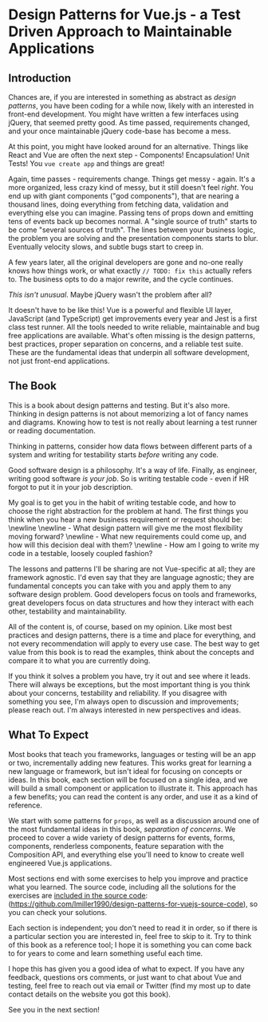 # Design Patterns for Vue.js - a Test Driven Approach to Maintainable Applications

## Introduction

Chances are, if you are interested in something as abstract as *design patterns*, you have been coding for a while now, likely with an interested in front-end development. You might have written a few interfaces using jQuery, that seemed pretty good. As time passed, requirements changed, and your once maintainable jQuery code-base has become a mess. 

At this point, you might have looked around for an alternative. Things like React and Vue are often the next step - Components! Encapsulation! Unit Tests! You `vue create app` and things are great!

Again, time passes - requirements change. Things get messy - again. It's a more organized, less crazy kind of messy, but it still doesn't feel *right*. You end up with giant components ("god components"), that are nearing a thousand lines, doing everything from fetching data, validation and everything else you can imagine. Passing tens of props down and emitting tens of events back up becomes normal. A "single source of truth" starts to be come "several sources of truth". The lines between your business logic, the problem you are solving and the presentation components starts to blur. Eventually velocity slows, and subtle bugs start to creep in.

A few years later, all the original developers are gone and no-one really knows how things work, or what exactly `// TODO: fix this` actually refers to. The business opts to do a major rewrite, and the cycle continues.

*This isn't unusual*. Maybe jQuery wasn't the problem after all? 

It doesn't have to be like this! Vue is a powerful and flexible UI layer, JavaScript (and TypeScript) get improvements every year and Jest is a first class test runner. All the tools needed to write reliable, maintainable and bug free applications are available. What's often missing is the design patterns, best practices, proper separation on concerns, and a reliable test suite. These are the fundamental ideas that underpin all software development, not just front-end applications.

## The Book

This is a book about design patterns and testing. But it's also more. Thinking in design patterns is not about memorizing a lot of fancy names and diagrams. Knowing how to test is not really about learning a test runner or reading documentation. 

Thinking in patterns, consider how data flows between different parts of a system and writing for testability starts *before* writing any code. 

Good software design is a philosophy. It's a way of life. Finally, as engineer, writing good software *is your job*. So is writing testable code - even if HR forgot to put it in your job description.

My goal is to get you in the habit of writing testable code, and how to choose the right abstraction for the problem at hand. The first things you think when you hear a new business requirement or request should be: 
\newline
\newline - What design pattern will give me the most flexibility moving forward? 
\newline - What new requirements could come up, and how will this decision deal with them?
\newline - How am I going to write my code in a testable, loosely coupled fashion? 

The lessons and patterns I'll be sharing are not Vue-specific at all; they are framework agnostic. I'd even say that they are language agnostic; they are fundamental concepts you can take with you and apply them to any software design problem. Good developers focus on tools and frameworks, great developers focus on data structures and how they interact with each other, testability and maintainability.

All of the content is, of course, based on my opinion. Like most best practices and design patterns, there is a time and place for everything, and not every recommendation will apply to every use case.  The best way to get value from this book is to read the examples, think about the concepts and compare it to what you are currently doing. 

If you think it solves a problem you have, try it out and see where it leads. There will always be exceptions, but the most important thing is you think about your concerns, testability and reliability. If you disagree with something you see, I'm always open to discussion and improvements; please reach out. I'm always interested in new perspectives and ideas.

## What To Expect

Most books that teach you frameworks, languages or testing will be an app or two, incrementally adding new features. This works great for learning a new language or framework, but isn't ideal for focusing on concepts or ideas. In this book, each section will be focused on a single idea, and we will build a small component or application to illustrate it. This approach has a few benefits; you can read the content is any order, and use it as a kind of reference.

We start with some patterns for `props`, as well as a discussion around one of the most fundamental ideas in this book, *separation of concerns*. We proceed to cover a wide variety of design patterns for events, forms, components, renderless components, feature separation with the Composition API, and everything else you'll need to know to create well engineered Vue.js applications.

Most sections end with some exercises to help you improve and practice what you learned. The source code, including all the solutions for the exercises are [included in the source code](https://github.com/lmiller1990/design-patterns-for-vuejs-source-code): (https://github.com/lmiller1990/design-patterns-for-vuejs-source-code), so you can check your solutions.

Each section is independent; you don't need to read it in order, so if there is a particular section you are interested in, feel free to skip to it. Try to think of this book as a reference tool; I hope it is something you can come back to for years to come and learn something useful each time.

I hope this has given you a good idea of what to expect. If you have any feedback, questions ors comments, or just want to chat about Vue and testing, feel free to reach out via email or Twitter (find my most up to date contact details on the website you got this book).

See you in the next section!
